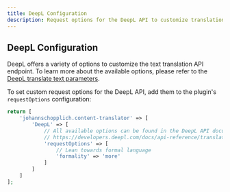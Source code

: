 ```yaml
---
title: DeepL Configuration
description: Request options for the DeepL API to customize translations.
---
```


## DeepL Configuration

DeepL offers a variety of options to customize the text translation API endpoint. To learn more about the available options, please refer to the [DeepL translate text parameters](https://developers.deepl.com/docs/api-reference/translate#request-body-descriptions).

To set custom request options for the DeepL API, add them to the plugin's `requestOptions` configuration:

```php [config.php]
return [
    'johannschopplich.content-translator' => [
        'DeepL' => [
            // All available options can be found in the DeepL API documentation:
            // https://developers.deepl.com/docs/api-reference/translate#request-body-descriptions
            'requestOptions' => [
                // Lean towards formal language
                'formality' => 'more'
            ]
        ]
    ]
];
```
